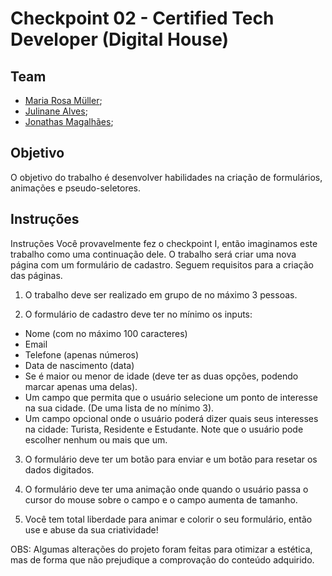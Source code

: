 # Checkpoint 02 - Certified Tech Developer (Digital House)

## Team
- <a href="https://github.com/Marro-Muller" target="target" _blank>Maria Rosa Müller</a>;
- <a href="https://github.com/julisevla3" target="target" _blank>Julinane Alves</a>;
- <a href="https://github.com/Marro-Muller" target="target" _blank>Jonathas Magalhães</a>;

## Objetivo

O objetivo do trabalho é desenvolver habilidades na criação de formulários, animações e pseudo-seletores.

## Instruções

Instruções
Você provavelmente fez o checkpoint I, então imaginamos este trabalho como uma continuação dele. O trabalho será criar uma nova página com um formulário de cadastro. Seguem requisitos para a criação das páginas.

1. O trabalho deve ser realizado em grupo de no máximo 3 pessoas.

2. O formulário de cadastro deve ter no mínimo os inputs:
- Nome (com no máximo 100 caracteres)
- Email 
- Telefone (apenas números)
- Data de nascimento (data)
- Se é maior ou menor de idade (deve ter as duas opções, podendo marcar apenas uma delas).
- Um campo que permita que o usuário selecione um ponto de interesse na sua cidade. (De uma lista de no mínimo 3).
- Um campo opcional onde o usuário poderá dizer quais seus interesses na cidade: Turista, Residente e Estudante. Note que o usuário pode escolher nenhum ou mais que um.

3. O formulário deve ter um botão para enviar e um botão para resetar os dados digitados.

4. O formulário deve ter uma animação onde quando o usuário passa o cursor do mouse sobre o campo e o campo aumenta de tamanho. 

5. Você tem total liberdade para animar e colorir o seu formulário, então use e abuse da sua criatividade!




OBS: Algumas alterações do projeto foram feitas para otimizar a estética, mas de forma que não prejudique a comprovação do conteúdo adquirido.